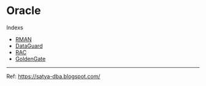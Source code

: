 # Oracle
Indexs

- [RMAN](https://github.com/ngocdiec/oracle/blob/main/RMAN/README.md)
- [DataGuard](https://github.com/ngocdiec/oracle/blob/main/DataGuard/README.md)
- [RAC](https://github.com/ngocdiec/oracle/blob/main/RAC/README.md)
- [GoldenGate](https://github.com/ngocdiec/oracle/blob/main/GoldenGate/README.md)

---
Ref:
https://satya-dba.blogspot.com/
